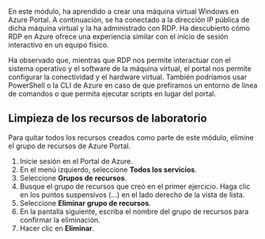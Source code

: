 En este módulo, ha aprendido a crear una máquina virtual Windows en Azure Portal. A continuación, se ha conectado a la dirección IP pública de dicha máquina virtual y la ha administrado con RDP. Ha descubierto cómo RDP en Azure ofrece una experiencia similar con el inicio de sesión interactivo en un equipo físico.

Ha observado que, mientras que RDP nos permite interactuar con el sistema operativo y el software de la máquina virtual, el portal nos permite configurar la conectividad y el hardware virtual. También podríamos usar PowerShell o la CLI de Azure en caso de que prefiramos un entorno de línea de comandos o que permita ejecutar scripts en lugar del portal.

## <a name="clean-up-lab-resources"></a>Limpieza de los recursos de laboratorio

Para quitar todos los recursos creados como parte de este módulo, elimine el grupo de recursos de Azure Portal.

1. Inicie sesión en el Portal de Azure.
1. En el menú izquierdo, seleccione **Todos los servicios**.
1. Seleccione **Grupos de recursos**.
1. Busque el grupo de recursos que creó en el primer ejercicio. Haga clic en los puntos suspensivos (...) en el lado derecho de la vista de lista.
1. Seleccione **Eliminar grupo de recursos**.
1. En la pantalla siguiente, escriba el nombre del grupo de recursos para confirmar la eliminación.
1. Hacer clic en **Eliminar**.
